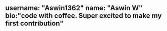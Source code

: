 username: "Aswin1362"
name: "Aswin W"
bio:"code with coffee. Super excited to make my first contribution"
---

